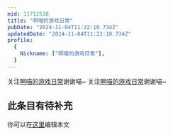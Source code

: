 ```yaml
---
mid: 11712538
title: "啊喵的游戏日常"
pubDate: "2024-11-04T11:22:10.734Z"
updatedDate: "2024-11-04T11:22:10.734Z"
profile:
  {
    Nickname: ["啊喵的游戏日常"],
  }
---
```


关注[啊喵的游戏日常](https://space.bilibili.com/11712538)谢谢喵~ 关注[啊喵的游戏日常](https://space.bilibili.com/11712538)谢谢喵~

## 此条目有待补充
你可以在[这里](https://github.com/Yuhanawa/VTuber.ICU/edit/master/src/content/v/啊喵的游戏日常/index.md)编辑本文
